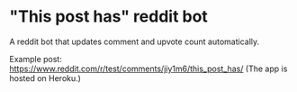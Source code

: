 # "This post has" reddit bot
A reddit bot that updates comment and upvote count automatically.

Example post: https://www.reddit.com/r/test/comments/jiy1m6/this_post_has/
(The app is hosted on Heroku.)
